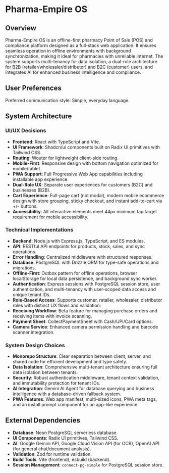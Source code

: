 # Pharma-Empire OS

## Overview

Pharma-Empire OS is an offline-first pharmacy Point of Sale (POS) and compliance platform designed as a full-stack web application. It ensures seamless operation in offline environments with background synchronization, making it ideal for pharmacies with unreliable internet. The system supports multi-tenancy for data isolation, a dual-role architecture for B2B (retailer/wholesaler/distributor) and B2C (customer) users, and integrates AI for enhanced business intelligence and compliance.

## User Preferences

Preferred communication style: Simple, everyday language.

## System Architecture

### UI/UX Decisions
- **Frontend**: React with TypeScript and Vite.
- **UI Framework**: Shadcn/ui components built on Radix UI primitives with Tailwind CSS.
- **Routing**: Wouter for lightweight client-side routing.
- **Mobile-First**: Responsive design with bottom navigation optimized for mobile/tablet.
- **PWA Support**: Full Progressive Web App capabilities including installable app experience.
- **Dual-Role UX**: Separate user experiences for customers (B2C) and businesses (B2B).
- **Cart Experience**: Full-page cart (not modal), modern mobile ecommerce design with store grouping, sticky checkout, and instant add-to-cart via +/- buttons.
- **Accessibility**: All interactive elements meet 44px minimum tap target requirement for mobile accessibility.

### Technical Implementations
- **Backend**: Node.js with Express.js, TypeScript, and ES modules.
- **API**: RESTful API endpoints for products, stock, sales, and sync operations.
- **Error Handling**: Centralized middleware with structured responses.
- **Database**: PostgreSQL with Drizzle ORM for type-safe operations and migrations.
- **Offline-First**: Outbox pattern for offline operations, browser localStorage for local data persistence, and background sync worker.
- **Authentication**: Express sessions with PostgreSQL session store, user authentication, and multi-tenancy with user-scoped data access and unique tenant IDs.
- **Role-Based Access**: Supports customer, retailer, wholesaler, distributor roles with distinct UX flows and validation.
- **Receiving Workflow**: Beta feature for managing purchase orders and receiving items with invoice scanning.
- **Payment Sheet**: CollectPaymentSheet with Cash/UPI/Card options.
- **Camera Service**: Enhanced camera permission handling and barcode scanner integration.

### System Design Choices
- **Monorepo Structure**: Clear separation between client, server, and shared code for efficient development and type safety.
- **Data Isolation**: Comprehensive multi-tenant architecture ensuring full data isolation between tenants.
- **Security**: Robust authentication middleware, tenant context validation, and immutability protection for tenant IDs.
- **AI Integration**: Gemini AI Agent for database querying and business intelligence with a database-driven fallback system.
- **PWA Features**: Web app manifest, multi-sized icons, PWA meta tags, and an install prompt component for an app-like experience.

## External Dependencies

- **Database**: Neon PostgreSQL serverless database.
- **UI Components**: Radix UI primitives, Tailwind CSS.
- **AI**: Google Gemini API, Google Cloud Vision API (for OCR), OpenAI API (for general chat/document analysis).
- **Validation**: Zod for runtime validation.
- **Build Tools**: Vite (frontend), esbuild (backend).
- **Session Management**: `connect-pg-simple` for PostgreSQL session store.